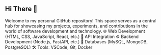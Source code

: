 ## Hi There 👋 
Welcome to my personal GitHub repository! This space serves as a central hub for showcasing my projects, experiments, and contributions in the world of software development and technology.
🌐 Web Development (HTML, CSS, JavaScript, React, etc.)
🧠 API Integration
⚙️ Backend Development (Node.js, FastAPI, etc.)
💾 Databases (MySQL, MongoDB, PostgreSQL)
🛠️ Tools: VSCode, Git, Docker
